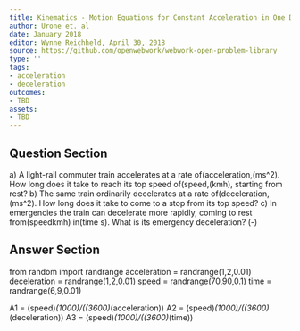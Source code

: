 ```yaml
---
title: Kinematics - Motion Equations for Constant Acceleration in One Dimension
author: Urone et. al
date: January 2018
editor: Wynne Reichheld, April 30, 2018
source: https://github.com/openwebwork/webwork-open-problem-library
type: ''
tags:
- acceleration
- deceleration
outcomes:
- TBD
assets:
- TBD
---
```


## Question Section 

a) A light-rail commuter train accelerates at a rate of(acceleration,(ms^2). How long does it take to reach its top speed of(speed,(kmh), starting from rest?
b) The same train ordinarily decelerates at a rate of(deceleration,(ms^2). How long does it take to come to a stop from its top speed?
c) In emergencies the train can decelerate more rapidly, coming to rest from(speedkmh) in(time s). What is its emergency deceleration?
(-)

## Answer Section

from random import randrange
acceleration = randrange(1,2,0.01)
deceleration = randrange(1,2,0.01)
speed = randrange(70,90,0.1)
time = randrange(6,9,0.01)

A1 = (speed)*(1000)/((3600)*(acceleration)) 
A2 = (speed)*(1000)/((3600)*(deceleration)) 
A3 = (speed)*(1000)/((3600)*(time))